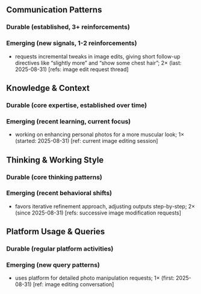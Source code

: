 ## Communication Patterns
### Durable (established, 3+ reinforcements)

### Emerging (new signals, 1-2 reinforcements)
- requests incremental tweaks in image edits, giving short follow-up directives like “slightly more” and “show some chest hair”; 2× (last: 2025-08-31) [refs: image edit request thread]

## Knowledge & Context
### Durable (core expertise, established over time)

### Emerging (recent learning, current focus)
- working on enhancing personal photos for a more muscular look; 1× (started: 2025-08-31) [ref: current image editing session]

## Thinking & Working Style
### Durable (core thinking patterns)

### Emerging (recent behavioral shifts)
- favors iterative refinement approach, adjusting outputs step-by-step; 2× (since 2025-08-31) [refs: successive image modification requests]

## Platform Usage & Queries
### Durable (regular platform activities)

### Emerging (new query patterns)
- uses platform for detailed photo manipulation requests; 1× (first: 2025-08-31) [ref: image editing conversation]